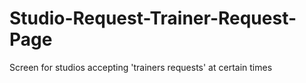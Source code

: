 # Studio-Request-Trainer-Request-Page
Screen for studios accepting 'trainers requests' at certain times
